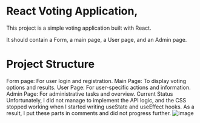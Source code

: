 # **React Voting Application**,

This project is a simple voting application built with React. 

It should contain a Form, a main page, a User page, and an Admin page.

# **Project Structure**
Form page: For user login and registration.
Main Page: To display voting options and results.
User Page: For user-specific actions and information.
Admin Page: For administrative tasks and overview.
Current Status
Unfortunately, I did not manage to implement the API logic, and the CSS stopped working when I started writing useState and useEffect hooks. As a result, I put these parts in comments and did not progress further.
![image](https://github.com/Tante-Didi/React-Voting-Application/assets/126551023/b0ac2d89-b227-4dc9-be25-6568b920e3d0)


